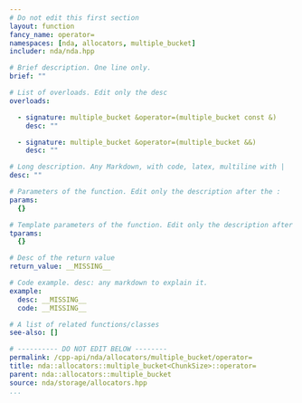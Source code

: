 ```yaml
---
# Do not edit this first section
layout: function
fancy_name: operator=
namespaces: [nda, allocators, multiple_bucket]
includer: nda/nda.hpp

# Brief description. One line only.
brief: ""

# List of overloads. Edit only the desc
overloads:

  - signature: multiple_bucket &operator=(multiple_bucket const &)
    desc: ""

  - signature: multiple_bucket &operator=(multiple_bucket &&)
    desc: ""

# Long description. Any Markdown, with code, latex, multiline with |
desc: ""

# Parameters of the function. Edit only the description after the :
params:
  {}

# Template parameters of the function. Edit only the description after the :
tparams:
  {}

# Desc of the return value
return_value: __MISSING__

# Code example. desc: any markdown to explain it.
example:
  desc: __MISSING__
  code: __MISSING__

# A list of related functions/classes
see-also: []

# ---------- DO NOT EDIT BELOW --------
permalink: /cpp-api/nda/allocators/multiple_bucket/operator=
title: nda::allocators::multiple_bucket<ChunkSize>::operator=
parent: nda::allocators::multiple_bucket
source: nda/storage/allocators.hpp
...
```


